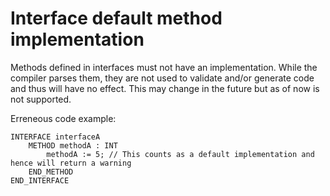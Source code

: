 # Interface default method implementation

Methods defined in interfaces must not have an implementation. While the compiler parses them, they are not
used to validate and/or generate code and thus will have no effect. This may change in the future but as of 
now is not supported.

Erreneous code example:
```iecst
INTERFACE interfaceA
    METHOD methodA : INT
        methodA := 5; // This counts as a default implementation and hence will return a warning
    END_METHOD
END_INTERFACE
```